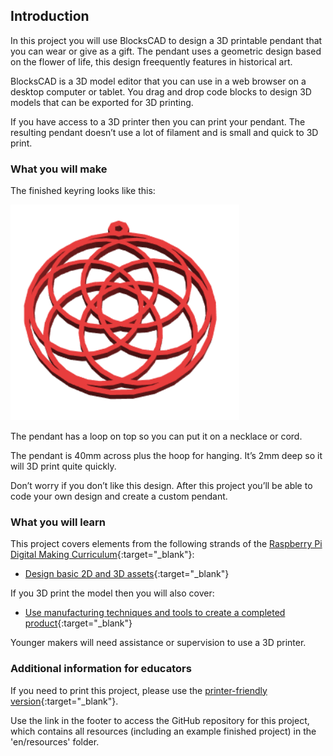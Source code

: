 ## Introduction

In this project you will use BlocksCAD to design a 3D printable pendant that you can wear or give as a gift. The pendant uses a geometric design based on the flower of life, this design freequently features in historical art. 

BlocksCAD is a 3D model editor that you can use in a web browser on a desktop computer or tablet. You drag and drop code blocks to design 3D models that can be exported for 3D printing.

If you have access to a 3D printer then you can print your pendant. The resulting pendant doesn’t use a lot of filament and is small and quick to 3D print.

### What you will make

The finished keyring looks like this:

![screenshot](images/pendant-finished.png) 

The pendant has a loop on top so you can put it on a necklace or cord. 

The pendant is 40mm across plus the hoop for hanging. It’s 2mm deep so it will 3D print quite quickly.

Don’t worry if you don’t like this design. After this project you’ll be able to code your own design and create a custom pendant. 


### What you will learn

This project covers elements from the following strands of the [Raspberry Pi Digital Making Curriculum](http://rpf.io/curriculum){:target="_blank"}:

+ [Design basic 2D and 3D assets](https://curriculum.raspberrypi.org/design/creator/){:target="_blank"}

If you 3D print the model then you will also cover:

+ [Use manufacturing techniques and tools to create a completed product](https://curriculum.raspberrypi.org/manufacture/developer/){:target="_blank"}

Younger makers will need assistance or supervision to use a 3D printer. 

### Additional information for educators

If you need to print this project, please use the [printer-friendly version](https://projects.raspberrypi.org/en/projects/blockcad-coder-badge/print){:target="_blank"}.

Use the link in the footer to access the GitHub repository for this project, which contains all resources (including an example finished project) in the 'en/resources' folder.
